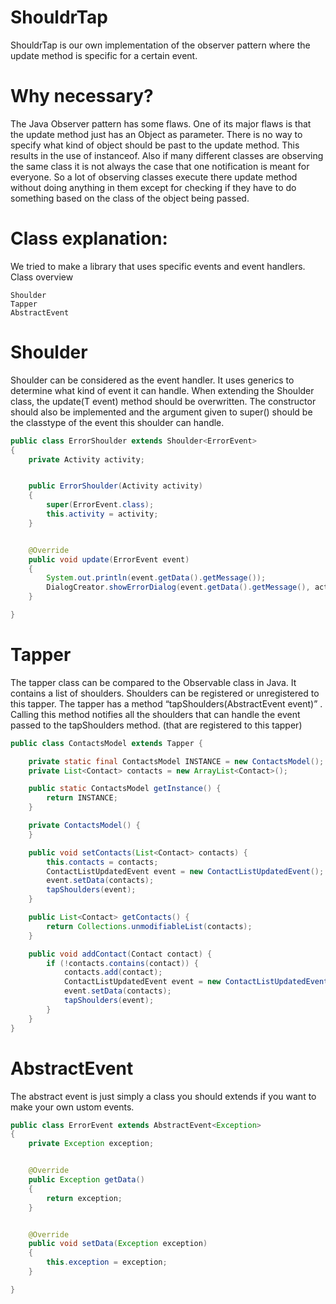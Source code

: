 ShouldrTap
==========

ShouldrTap is our own implementation of the observer pattern where the update method is specific for a certain event.


Why necessary?
==============

The Java Observer pattern has some flaws. One of its major flaws is that the update method just has an Object as parameter. There is no way to specify what kind of object should be past to the update method. This results in the use of instanceof.  Also if many different classes are observing the same class it is not always the case that one notification is meant for everyone. So a lot of observing classes execute there update method without doing anything in them except for checking if they have to do something based on the class of the object being passed.


Class explanation:
=================


We tried to make a library that uses specific events and event handlers.
Class overview

    Shoulder
    Tapper
    AbstractEvent

Shoulder
========

Shoulder can be considered as the event handler.  It uses generics to determine what kind of event it can handle.  When extending the Shoulder class, the update(T event) method should be overwritten. The constructor should also be implemented and the argument given to super() should be the classtype of the event this shoulder can handle.

```java
public class ErrorShoulder extends Shoulder<ErrorEvent>
{
    private Activity activity;


	public ErrorShoulder(Activity activity)
	{
		super(ErrorEvent.class);
		this.activity = activity;
	}


	@Override
	public void update(ErrorEvent event)
	{
		System.out.println(event.getData().getMessage());
		DialogCreator.showErrorDialog(event.getData().getMessage(), activity);
	}

}
```

Tapper
======
The tapper class can be compared to the Observable class in Java. It contains a list of shoulders. Shoulders can be registered or unregistered to this tapper. The tapper has a method “tapShoulders(AbstractEvent event)” . Calling this method notifies all the shoulders that can handle the event passed to the tapShoulders method. (that are registered to this tapper)

```java
public class ContactsModel extends Tapper {

	private static final ContactsModel INSTANCE = new ContactsModel();
	private List<Contact> contacts = new ArrayList<Contact>();

	public static ContactsModel getInstance() {
		return INSTANCE;
	}

	private ContactsModel() {
	}

	public void setContacts(List<Contact> contacts) {
		this.contacts = contacts;
		ContactListUpdatedEvent event = new ContactListUpdatedEvent();
		event.setData(contacts);
		tapShoulders(event);
	}

	public List<Contact> getContacts() {
		return Collections.unmodifiableList(contacts);
	}

	public void addContact(Contact contact) {
		if (!contacts.contains(contact)) {
			contacts.add(contact);
			ContactListUpdatedEvent event = new ContactListUpdatedEvent();
			event.setData(contacts);
			tapShoulders(event);
		}
	}
}
```

AbstractEvent
=============
The abstract event is just simply a class you should extends if you want to make your own ustom events.

```java
public class ErrorEvent extends AbstractEvent<Exception>
{
	private Exception exception;


	@Override
	public Exception getData()
	{
		return exception;
	}


	@Override
	public void setData(Exception exception)
	{
		this.exception = exception;
	}

}
```
